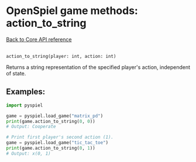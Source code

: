 # OpenSpiel game methods: action_to_string

[Back to Core API reference](../api_reference.md) \
<br>

`action_to_string(player: int, action: int)`

Returns a string representation of the specified player's action, independent of
state.

## Examples:

```python
import pyspiel

game = pyspiel.load_game("matrix_pd")
print(game.action_to_string(0, 0))
# Output: Cooperate

# Print first player's second action (1).
game = pyspiel.load_game("tic_tac_toe")
print(game.action_to_string(0, 1))
# Output: x(0, 1)
```
